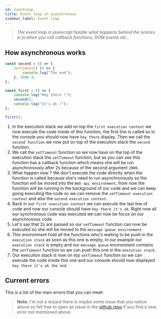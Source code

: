 ```yaml
---
id: eventLoop
title: Event loop in asynchronous
sidebar_label: Event loop
---
```

>*The event loop in javascript handle what happens behind the scenes in js when you call callback functions, DOM events etc..*

## How asynchronous works
```js
const second = () => {
    setTimeout( () => {
        console.log("The end");
    }, 2000 );
};

const first = () => {
    console.log("Hey there !");
    second();
    console.log("It's ok !");
};

first();
```
1. In the execution stack we add on top the `first execution context` we now execute the code inside of this function, the first line is called so in the console you should now have `hey there` display. Then we call the `second function` we now put on top of the execution stack the `second` function.
2. We call the `setTimeout` function so we now have on the top of the execution stack the `setTimeout` function, but as you can see this function has a callback function which means she will be run asynchronously after 2s because of the second argument `2000`.
3. What happen now ? We don't execute the code directly when the function is called because she's need to run asynchronously so the function will be moved into the `Web api environment`, from now the function will be running in the background of our code and we can keep going executing the code so we can remove the `setTimeout execution context` and also the `second execution context`.
4. Back in our `first execution context` we can execute the last line of code and now our console should have `hey there it's ok`. Right now all our synchronous code was executed we can now be focus on our asynchronous code.
5. Let's say that 2s are passed so our `setTimeout` function can now be executed so she will be moved to the `message queue environment`.
6. This environment hold all the functions who's waiting to be push in the `execution stack` as soon as this one is empty, in our example our `execution stack` is empty and our `message queue` environment contains the `setTimeout` function so we can push this one in the `execution stack`.
7. Our execution stack is now on top `setTimeout` function so we can execute the code inside this one and our console should now displayed `hey there it's ok the end`.

## Current errors
This is a list of the main errors that you can meet:
> **Note:** I'm not a wizard there is maybe some issue that you notice above so fell free to open an issue in the [github repo](https://github.com/luctst/learn-javascript) if you find a new error not mentioned above.
